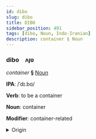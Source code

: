 ```yaml
---
id: dibo
slug: dibo
title: DIBO
sidebar_position: 491
tags: [dibo, Noun, Indo-Iranian]
description: container § Noun
---
```


### dibo&emsp;<span kind="abugida">ʌȷʋ</span>

*container* **§** [Noun](../../tags/Noun)

**IPA**: /ˈdɪ.bɑ/

**Verb**: to be a container

**Noun**: container

**Modifier**: container-related

<details>
    <summary>Origin</summary>
    Hindi डिब्बा ḍibbā [ˈɖɪbːa(ː)]<br/>
    <em>Indo-Iranian Language Family</em>
</details>